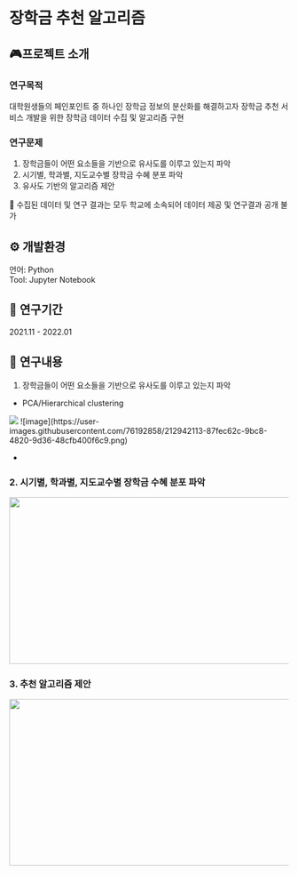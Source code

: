 # 장학금 추천 알고리즘

## 🎮프로젝트 소개
### 연구목적
대학원생들의 페인포인트 중 하나인 장학금 정보의 분산화를 해결하고자 장학금 추천 서비스 개발을 위한 장학금 데이터 수집 및 알고리즘 구현

### 연구문제
1. 장학금들이 어떤 요소들을 기반으로 유사도를 이루고 있는지 파악
2. 시기별, 학과별, 지도교수별 장학금 수혜 분포 파악
3. 유사도 기반의 알고리즘 제안

📌 수집된 데이터 및 연구 결과는 모두 학교에 소속되어 데이터 제공 및 연구결과 공개 불가

## ⚙️ 개발환경
언어: Python<br>
Tool: Jupyter Notebook

## 📅 연구기간
2021.11 - 2022.01

## 🤖 연구내용
1. 장학금들이 어떤 요소들을 기반으로 유사도를 이루고 있는지 파악
- PCA/Hierarchical clustering
<img src="https://user-images.githubusercontent.com/76192858/212941798-13e0dfe8-77e4-4f19-babc-4aed5f542229.png"> 
![image](https://user-images.githubusercontent.com/76192858/212942113-87fec62c-9bc8-4820-9d36-48cfb400f6c9.png)

- 


### 2. 시기별, 학과별, 지도교수별 장학금 수혜 분포 파악
<img src="https://user-images.githubusercontent.com/76192858/212941503-e25faa69-6a62-41d6-91bb-d48a84fe8a9b.png" width="600" height="300"/> 

### 3. 추천 알고리즘 제안
<img src="https://user-images.githubusercontent.com/76192858/212939454-3eaf3262-7285-445e-a968-f505f0b60e20.png" width="600" height="300"/> 

